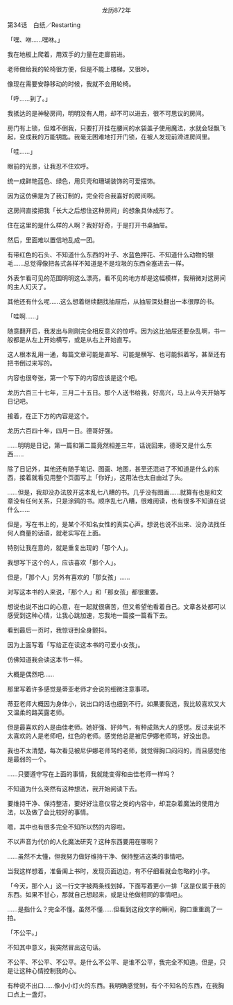 <p align="center">龙历872年</p>

第34话　白纸／Restarting

「嘿、咻……嘿咻。」

我在地板上爬着，用双手的力量在走廊前进。

老师做给我的轮椅很方便，但是不能上楼梯，又很吵。

像现在需要安静移动的时候，我就不会用轮椅。

「呼……到了。」

我抵达的是神秘房间，明明没有人用，却不可以进去，很不可思议的房间。

房门有上锁，但难不倒我，只要打开挂在腰间的水袋盖子使用魔法，水就会轻飘飞起，变成我的万能钥匙。我毫无困难地打开门锁，在被人发现前滑进房间里。

「哇……」

眼前的光景，让我忍不住欢呼。

统一成鲜艳蓝色、绿色，用贝壳和珊瑚装饰的可爱摆饰。

因为这仿佛是为了我订制的，完全符合我喜好的房间啊。

这房间直接把我「长大之后想住这种房间」的想象具体成形了。

住在这里的是什么样的人啊？我好好奇，于是打开书桌抽屉。

然后，里面难以置信地乱成一团。

有带红色的石头、不知道什么东西的叶子、水蓝色押花、不知道什么动物的银毛……总觉得像把各式各样不知道是不是垃圾的东西全塞进去一样。

外表乍看可见的范围明明这么漂亮，看不见的地方却是这幅模样，我稍微对这房间的主人幻灭了。

其他还有什么呢……这么想着继续翻找抽屉后，从抽屉深处翻出一本很厚的书。

「哇啊……」

随意翻开后，我发出与刚刚完全相反意义的惊呼。因为这比抽屉还要杂乱啊，书一般都是从左上开始横写，或是从右上开始直写。

这人根本乱用一通，每篇文章可能是直写、可能是横写、也可能斜着写，甚至还有把书倒过来写的。

内容也很夸张，第一个写下的内容应该是这个吧。

龙历六百三十七年，三月二十五日。那个人送书给我，好高兴，马上从今天开始写日记吧。

接着，在正下方的内容是这个。

龙历六百四十年，四月一日。德哥好强。

……明明是日记，第一篇和第二篇竟然相差三年，话说回来，德哥又是什么东西……

除了日记外，其他还有随手笔记、图画、地图，甚至还混进了不知道是什么的东西，接着就看见用整个页面写上「你好」，这用法也太自由过了头。

……但是，我却没办法放开这本乱七八糟的书。几乎没有图画……就算有也是和文章没有任何关系，只是涂鸦的书。顺序乱七八糟，很难阅读，也有很多不知道在说什么……

但是，写在书上的，是某个不知名女性的真实心声。想说也说不出来、没办法找任何人商量的话语，就老实写在上面。

特别让我在意的，就是重复出现的「那个人」。

我想写下这个的人，应该喜欢「那个人」。

但是，「那个人」另外有喜欢的「那女孩」……

对写这本书的人来说，「那个人」和「那女孩」都很重要。

想说也说不出口的心意，在一起就很痛苦，但又希望他看着自己。文章各处都可以感受到这种心情，让我心跳加速，忘我地一篇接一篇看下去。

看到最后一页时，我惊讶到全身颤抖。

因为上面写着「写给正在读这本书的可爱小女孩」。

仿佛知道我会读这本书一样。

大概是偶然吧……

那里写着许多感觉是蒂亚老师才会说的细微注意事项。

蒂亚老师大概因为身体小，说出口的话也细到不行。如果要我选，我比较喜欢又大又温柔的路芙露老师。

但是最喜欢的人是由佳老师。她好强、好帅气，有种成熟大人的感觉。反过来说不太喜欢的人是老师吧，红色的老师。感觉他总是被尼伊娜老师骂，好没出息。

我也不太清楚，每次看见被尼伊娜老师骂的老师，就觉得胸口闷闷的，而且感觉他是最弱的一个。

……只要遵守写在上面的事情，我就能变得和由佳老师一样吗？

不知道为什么突然有这种想法，我开始阅读下去。

要维持干净、保持整洁，要好好注意仪容之类的内容中，却混杂着魔法的使用方法，以及做了会比较好的事情。

嗯，其中也有很多完全不知所以然的内容啦。

不以声音为代价的人化魔法研究？这种东西要用在哪啊？

……虽然不太懂，但我努力做好维持干净、保持整洁这类的事情吧。

当我这样想着，准备阖上书时，发现页面边边，有不仔细看就会忽略的小字。

「今天，那个人」这一行文字被两条线划掉，下面写着更小一排「这是仅属于我的东西。如果不甘心，那就自己想起来，或是让他做相同的事情吧」。

……是指什么？完全不懂。虽然不懂……但看到这段文字的瞬间，胸口重重跳了一拍。

「不公平。」

不知其中意义，我突然冒出这句话。

不公平、不公平、不公平。是什么不公平、是谁不公平，我完全不知道。但是，只是让这种心情控制我的心。

有种说不出口……像小小灯火的东西。我明确感觉到，有个不知名的东西，在我胸口点上一盏灯。

